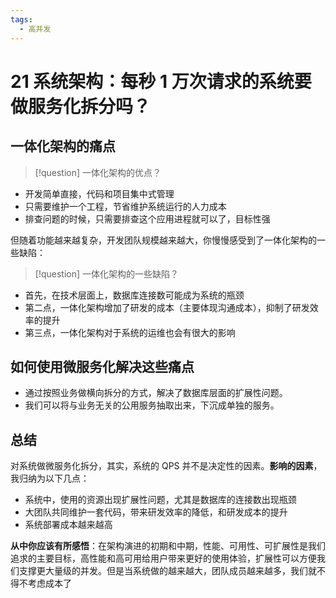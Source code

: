 ```yaml
---
tags:
  - 高并发
---
```


# 21 系统架构：每秒 1 万次请求的系统要做服务化拆分吗？

## 一体化架构的痛点

> [!question] 一体化架构的优点？

- 开发简单直接，代码和项目集中式管理
- 只需要维护一个工程，节省维护系统运行的人力成本
- 排查问题的时候，只需要排查这个应用进程就可以了，目标性强

但随着功能越来越复杂，开发团队规模越来越大，你慢慢感受到了一体化架构的一些缺陷：

> [!question] 一体化架构的一些缺陷？

- 首先，在技术层面上，数据库连接数可能成为系统的瓶颈
- 第二点，一体化架构增加了研发的成本（主要体现沟通成本），抑制了研发效率的提升
- 第三点，一体化架构对于系统的运维也会有很大的影响

## 如何使用微服务化解决这些痛点

- 通过按照业务做横向拆分的方式，解决了数据库层面的扩展性问题。
- 我们可以将与业务无关的公用服务抽取出来，下沉成单独的服务。

## 总结

对系统做微服务化拆分，其实，系统的 QPS 并不是决定性的因素。**影响的因素**，我归纳为以下几点：

- 系统中，使用的资源出现扩展性问题，尤其是数据库的连接数出现瓶颈
- 大团队共同维护一套代码，带来研发效率的降低，和研发成本的提升
- 系统部署成本越来越高

**从中你应该有所感悟**：在架构演进的初期和中期，性能、可用性、可扩展性是我们追求的主要目标，高性能和高可用给用户带来更好的使用体验，扩展性可以方便我们支撑更大量级的并发。但是当系统做的越来越大，团队成员越来越多，我们就不得不考虑成本了
